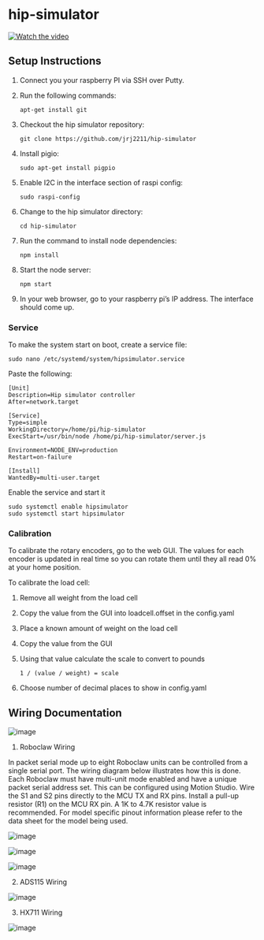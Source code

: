 # hip-simulator

[![Watch the video](https://img.youtube.com/vi/GWS1tOsrW-c/hqdefault.jpg)](https://youtu.be/GWS1tOsrW-c)


## Setup Instructions

1. Connect you your raspberry PI via SSH over Putty.
2. Run the following commands:

   `apt-get install git`
   
3. Checkout the hip simulator repository:

   `git clone https://github.com/jrj2211/hip-simulator`
   
4. Install pigio:

   `sudo apt-get install pigpio`

5. Enable I2C in the interface section of raspi config:

   `sudo raspi-config`
   
6. Change to the hip simulator directory:

   `cd hip-simulator`
   
7. Run the command to install node dependencies:

   `npm install`
   
8. Start the node server:

    `npm start`
    
9. In your web browser, go to your raspberry pi’s IP address. The interface should come up.

### Service

To make the system start on boot, create a service file: 

```
sudo nano /etc/systemd/system/hipsimulator.service
```

Paste the following:

```
[Unit]
Description=Hip simulator controller
After=network.target

[Service]
Type=simple
WorkingDirectory=/home/pi/hip-simulator
ExecStart=/usr/bin/node /home/pi/hip-simulator/server.js

Environment=NODE_ENV=production
Restart=on-failure

[Install]
WantedBy=multi-user.target
```

Enable the service and start it
```
sudo systemctl enable hipsimulator
sudo systemctl start hipsimulator
```

### Calibration

To calibrate the rotary encoders, go to the web GUI. The values for each encoder is updated in real time so you can rotate them until they all read 0% at your home position.

To calibrate the load cell:

1. Remove all weight from the load cell
2. Copy the value from the GUI into loadcell.offset in the config.yaml
3. Place a known amount of weight on the load cell
4. Copy the value from the GUI
5. Using that value calculate the scale to convert to pounds

   `1 / (value / weight) = scale`
6. Choose number of decimal places to show in config.yaml


## Wiring Documentation

![image](https://user-images.githubusercontent.com/6005836/118934807-9facb800-b8ff-11eb-8480-3f085804fcc0.png)


1. Roboclaw Wiring

In packet serial mode up to eight Roboclaw units can be controlled from a single serial port.
The wiring diagram below illustrates how this is done. Each Roboclaw must have multi-unit
mode enabled and have a unique packet serial address set. This can be configured using Motion
Studio. Wire the S1 and S2 pins directly to the MCU TX and RX pins. Install a pull-up resistor
(R1) on the MCU RX pin. A 1K to 4.7K resistor value is recommended. For model specific pinout
information please refer to the data sheet for the model being used.

![image](https://user-images.githubusercontent.com/6005836/118936032-02eb1a00-b901-11eb-8f52-f4ff420b87d3.png)

![image](https://user-images.githubusercontent.com/6005836/118936958-e1d6f900-b901-11eb-8e7e-3194bf1c61b1.png)

![image](https://user-images.githubusercontent.com/6005836/118938323-5d857580-b903-11eb-8089-034543a6cef4.png)

2. ADS115 Wiring

![image](https://user-images.githubusercontent.com/6005836/118934851-ae936a80-b8ff-11eb-82e4-4a669a4d3876.png)

3. HX711 Wiring

![image](https://user-images.githubusercontent.com/6005836/118934891-bb17c300-b8ff-11eb-8c3f-f2cf5466de03.png)

